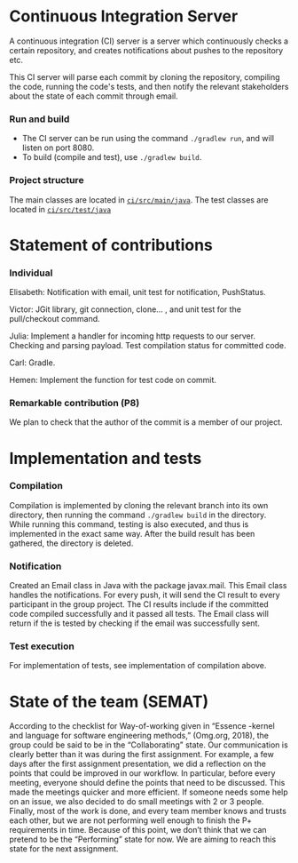 # Continuous Integration Server
A continuous integration (CI) server is a server which continuously checks a certain repository, and creates notifications about pushes to the repository etc.

This CI server will parse each commit by cloning the repository, compiling the code, running the code's tests, and then notify the relevant stakeholders about the state of each commit through email.

### Run and build
* The CI server can be run using the command `./gradlew run`, and will listen on port 8080. 
* To build (compile and test), use `./gradlew build`.

### Project structure
The main classes are located in [`ci/src/main/java`](ci/src/main/ja).
The test classes are located in [`ci/src/test/java`](ci/src/test/ja)

# Statement of contributions
### Individual
Elisabeth: Notification with email, unit test for notification, PushStatus.

Victor: JGit library, git connection, clone… , and unit test for the pull/checkout command.

Julia: Implement a handler for incoming http requests to our server. Checking and parsing payload. Test compilation status for committed code.

Carl: Gradle.

Hemen: Implement the function for test code on commit.

### Remarkable contribution (P8)
We plan to check that the author of the commit is a member of our project.

# Implementation and tests
### Compilation
Compilation is implemented by cloning the relevant branch into its own directory, then running the command `./gradlew build` in the directory. While running this command, testing is also executed, and thus is implemented in the exact same way. After the build result has been gathered, the directory is deleted.
### Notification
Created an Email class in Java with the package javax.mail. This Email class handles the notifications. For every push, it will send the CI result to every participant in the group project. The CI results include if the committed code compiled successfully and it passed all tests. The Email class will return if the is tested by checking if the email was successfully sent.
### Test execution
For implementation of tests, see implementation of compilation above.

# State of the team (SEMAT)
According to the checklist for Way-of-working given in “Essence -kernel and language for software engineering methods,” (Omg.org, 2018), the group could be said to be in the “Collaborating” state. Our communication is clearly better than it was during the first assignment. For example, a few days after the first assignment presentation, we did a reflection on the points that could be improved in our workflow. In particular, before every meeting, everyone should define the points that need to be discussed. This made the meetings quicker and more efficient.  If someone needs some help on an issue, we also decided to do small meetings with 2 or 3 people. Finally, most of the work is done, and every team member knows and trusts each other, but we are not performing well enough to finish the P+ requirements in time. Because of this point,  we don’t think that we can pretend to be the “Performing” state for now. We are aiming to reach this state for the next assignment.
